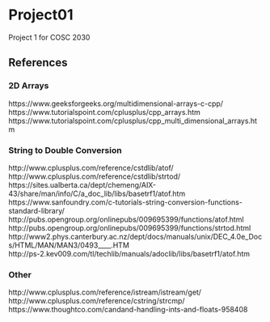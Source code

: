 # Project01
Project 1 for COSC 2030
<h2>References</h2>

<h3>2D Arrays</h3>
https://www.geeksforgeeks.org/multidimensional-arrays-c-cpp/
<br>
https://www.tutorialspoint.com/cplusplus/cpp_arrays.htm
<br>
https://www.tutorialspoint.com/cplusplus/cpp_multi_dimensional_arrays.htm

<h3>String to Double Conversion</h3>
http://www.cplusplus.com/reference/cstdlib/atof/
<br>
http://www.cplusplus.com/reference/cstdlib/strtod/
<br>
https://sites.ualberta.ca/dept/chemeng/AIX-43/share/man/info/C/a_doc_lib/libs/basetrf1/atof.htm
<br>
https://www.sanfoundry.com/c-tutorials-string-conversion-functions-standard-library/
<br>
http://pubs.opengroup.org/onlinepubs/009695399/functions/atof.html
<br>
http://pubs.opengroup.org/onlinepubs/009695399/functions/strtod.html
<br>
http://www2.phys.canterbury.ac.nz/dept/docs/manuals/unix/DEC_4.0e_Docs/HTML/MAN/MAN3/0493____.HTM
<br>
http://ps-2.kev009.com/tl/techlib/manuals/adoclib/libs/basetrf1/atof.htm

<h3>Other</h3>
http://www.cplusplus.com/reference/istream/istream/get/
<br>
http://www.cplusplus.com/reference/cstring/strcmp/
<br>
https://www.thoughtco.com/candand-handling-ints-and-floats-958408
